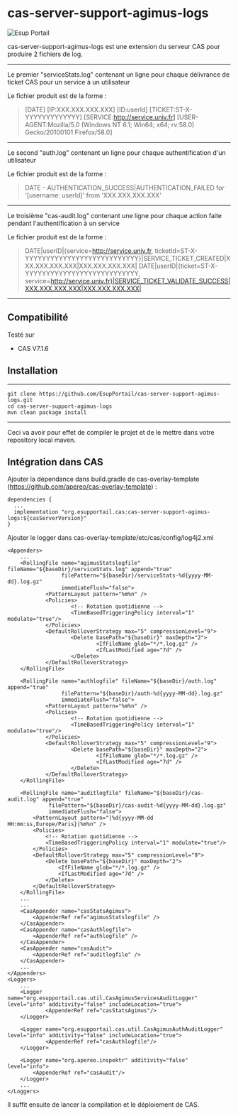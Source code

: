 # cas-server-support-agimus-logs
![Esup Portail](https://www.esup-portail.org/sites/default/files/logo-esupportail_1.png "Esup Portail")

cas-server-support-agimus-logs est une extension du serveur CAS pour produire 2 fichiers de log.

-------------------------

Le premier "serviceStats.log" contenant un ligne pour chaque délivrance de ticket CAS pour un service à un utilisateur

Le fichier produit est de la forme : 

> [DATE] [IP:XXX.XXX.XXX.XXX] [ID:userId] [TICKET:ST-X-YYYYYYYYYYYYY] [SERVICE:http://service.univ.fr] [USER-AGENT:Mozilla/5.0 (Windows NT 6.1; Win64; x64; rv:58.0) Gecko/20100101 Firefox/58.0]

-------------------------

Le second "auth.log" contenant un ligne pour chaque authentification d'un utilisateur

Le fichier produit est de la forme : 

> DATE - AUTHENTICATION_SUCCESS|AUTHENTICATION_FAILED for '[username: userId]' from 'XXX.XXX.XXX.XXX'

-------------------------

Le troisième "cas-audit.log" contenant une ligne pour chaque action faite pendant l'authentification à un service

Le fichier produit est de la forme :

> DATE|userID|{service=http://service.univ.fr, ticketId=ST-X-YYYYYYYYYYYYYYYYYYYYYYYYYYY}|SERVICE_TICKET_CREATED|XXX.XXX.XXX.XXX|XXX.XXX.XXX.XXX|
> DATE|userID|{ticket=ST-X-YYYYYYYYYYYYYYYYYYYYYYYYYYY, service=http://service.univ.fr}|SERVICE_TICKET_VALIDATE_SUCCESS|XXX.XXX.XXX.XXX|XXX.XXX.XXX.XXX|

-------------------------

## Compatibilité

Testé sur 

 - CAS V7.1.6


## Installation

-------------------------

    git clone https://github.com/EsupPortail/cas-server-support-agimus-logs.git
    cd cas-server-support-agimus-logs
    mvn clean package install

-------------------------

Ceci va avoir pour effet de compiler le projet et de le mettre dans votre repository local maven.

## Intégration dans CAS

Ajouter la dépendance dans build.gradle de cas-overlay-template (https://github.com/apereo/cas-overlay-template) : 

    dependencies {
      ...
      implementation "org.esupportail.cas:cas-server-support-agimus-logs:${casServerVersion}"
    }

Ajouter le logger dans cas-overlay-template/etc/cas/config/log4j2.xml

    <Appenders>
        ...
        <RollingFile name="agimusStatslogfile" fileName="${baseDir}/serviceStats.log" append="true"
                     filePattern="${baseDir}/serviceStats-%d{yyyy-MM-dd}.log.gz"
                     immediateFlush="false">
                <PatternLayout pattern="%m%n" />
                <Policies>
                        <!-- Rotation quotidienne -->
                        <TimeBasedTriggeringPolicy interval="1" modulate="true"/>
                </Policies>
                <DefaultRolloverStrategy max="5" compressionLevel="9">
                        <Delete basePath="${baseDir}" maxDepth="2">
                                <IfFileName glob="*/*.log.gz" />
                                <IfLastModified age="7d" />
                        </Delete>
                </DefaultRolloverStrategy>
        </RollingFile>

        <RollingFile name="authlogfile" fileName="${baseDir}/auth.log" append="true"
                     filePattern="${baseDir}/auth-%d{yyyy-MM-dd}.log.gz"
                     immediateFlush="false">
                <PatternLayout pattern="%m%n" />
                <Policies>
                        <!-- Rotation quotidienne -->
                        <TimeBasedTriggeringPolicy interval="1" modulate="true"/>
                </Policies>
                <DefaultRolloverStrategy max="5" compressionLevel="9">
                        <Delete basePath="${baseDir}" maxDepth="2">
                                <IfFileName glob="*/*.log.gz" />
                                <IfLastModified age="7d" />
                        </Delete>
                </DefaultRolloverStrategy>
        </RollingFile>

        <RollingFile name="auditlogfile" fileName="${baseDir}/cas-audit.log" append="true"
                 filePattern="${baseDir}/cas-audit-%d{yyyy-MM-dd}.log.gz"
                 immediateFlush="false">
            <PatternLayout pattern="|%d{yyyy-MM-dd HH:mm:ss,Europe/Paris}|%m%n" />
            <Policies>
                <!-- Rotation quotidienne -->
                <TimeBasedTriggeringPolicy interval="1" modulate="true"/>
            </Policies>
            <DefaultRolloverStrategy max="5" compressionLevel="9">
                <Delete basePath="${baseDir}" maxDepth="2">
                    <IfFileName glob="*/*.log.gz" />
                    <IfLastModified age="7d" />
                </Delete>
            </DefaultRolloverStrategy>
        </RollingFile>
        ...
        ...
        <CasAppender name="casStatsAgimus">
            <AppenderRef ref="agimusStatslogfile" />
        </CasAppender>
        <CasAppender name="casAuthlogfile">
            <AppenderRef ref="authlogfile" />
        </CasAppender>
        <CasAppender name="casAudit">
            <AppenderRef ref="auditlogfile" />
        </CasAppender>
        ...
    </Appenders>
    <Loggers>
        ...
        <Logger name="org.esupportail.cas.util.CasAgimusServicesAuditLogger" level="info" additivity="false" includeLocation="true">
                <AppenderRef ref="casStatsAgimus"/>
        </Logger>

        <Logger name="org.esupportail.cas.util.CasAgimusAuthAuditLogger" level="info" additivity="false" includeLocation="true">
                <AppenderRef ref="casAuthlogfile"/>
        </Logger>

        <Logger name="org.apereo.inspektr" additivity="false" level="info">
            <AppenderRef ref="casAudit"/>
        </Logger>
        ...
    </Loggers>
    
Il suffit ensuite de lancer la compilation et le déploiement de CAS.

